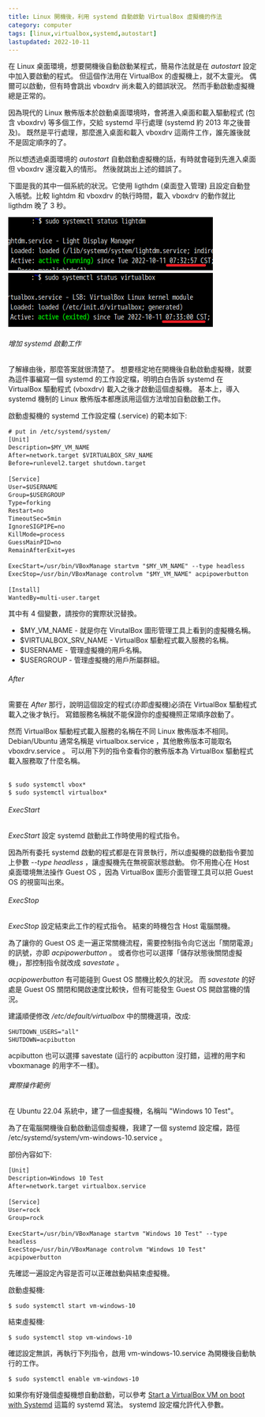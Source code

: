 ```yaml
---
title: Linux 開機後，利用 systemd 自動啟動 VirtualBox 虛擬機的作法
category: computer
tags: [linux,virtualbox,systemd,autostart]
lastupdated: 2022-10-11
---
```


在 Linux 桌面環境，想要開機後自動啟動某程式，簡易作法就是在 *autostart* 設定中加入要啟動的程式。
但這個作法用在 VirtualBox 的虛擬機上，就不太靈光。
偶爾可以啟動，但有時會跳出 vboxdrv 尚未載入的錯誤狀況。
然而手動啟動虛擬機總是正常的。

因為現代的 Linux 散佈版本於啟動桌面環境時，會將進入桌面和載入驅動程式 (包含 vboxdrv) 等多個工作，交給 systemd 平行處理 (systemd 約 2013 年之後普及)。
既然是平行處理，那麼進入桌面和載入 vboxdrv 這兩件工作，誰先誰後就不是固定順序的了。

所以想透過桌面環境的 *autostart* 自動啟動虛擬機的話，有時就會碰到先進入桌面但 vboxdrv 還沒載入的情形。
然後就跳出上述的錯誤了。

<!--more-->

下圖是我的其中一個系統的狀況。它使用 ligthdm (桌面登入管理) 且設定自動登入帳號。比較 lightdm 和 vboxdrv 的執行時間，載入 vboxdrv 的動作就比 ligthdm 晚了 3 秒。

![DM與vboxdrv載入順序比較圖](https://github.com/shirock/images/raw/main/2022/10-11-linux_autostart_vm_with_systemd-1.png)

###### 增加 systemd 啟動工作

了解緣由後，那麼答案就很清楚了。
想要穩定地在開機後自動啟動虛擬機，就要為這件事編寫一個 systemd 的工作設定檔，明明白白告訴 systemd 在 VirtualBox 驅動程式 (vboxdrv) 載入之後才啟動這個虛擬機。
基本上，導入 systemd 機制的 Linux 散佈版本都應該用這個方法增加自動啟動工作。

啟動虛擬機的 systemd 工作設定檔 (.service) 的範本如下:

```
# put in /etc/systemd/system/
[Unit]
Description=$MY_VM_NAME
After=network.target $VIRTUALBOX_SRV_NAME
Before=runlevel2.target shutdown.target

[Service]
User=$USERNAME
Group=$USERGROUP
Type=forking
Restart=no
TimeoutSec=5min
IgnoreSIGPIPE=no
KillMode=process
GuessMainPID=no
RemainAfterExit=yes

ExecStart=/usr/bin/VBoxManage startvm "$MY_VM_NAME" --type headless
ExecStop=/usr/bin/VBoxManage controlvm "$MY_VM_NAME" acpipowerbutton

[Install]
WantedBy=multi-user.target
```

其中有 4 個變數，請按你的實際狀況替換。

* $MY_VM_NAME - 就是你在 VirutalBox 圖形管理工具上看到的虛擬機名稱。
* $VIRTUALBOX_SRV_NAME - VirtualBox 驅動程式載入服務的名稱。
* $USERNAME - 管理虛擬機的用戶名稱。
* $USERGROUP - 管理虛擬機的用戶所屬群組。

###### After

需要在 *After* 那行，說明這個設定的程式(亦即虛擬機)必須在 VirtualBox 驅動程式載入之後才執行。
寫錯服務名稱就不能保證你的虛擬機照正常順序啟動了。

然而 VirtualBox 驅動程式載入服務的名稱在不同 Linux 散佈版本不相同。
Debian/Ubuntu 通常名稱是 virtualbox.service ，其他散佈版本可能取名 vboxdrv.service 。
可以用下列的指令查看你的散佈版本為 VirtualBox 驅動程式載入服務取了什麼名稱。

```term

$ sudo systemctl vbox*
$ sudo systemctl virtualbox*

```

###### ExecStart

*ExecStart* 設定 systemd 啟動此工作時使用的程式指令。

因為所有委托 systemd 啟動的程式都是在背景執行，所以虛擬機的啟動指令要加上參數 *--type headless* ，讓虛擬機先在無視窗狀態啟動。
你不用擔心在 Host 桌面環境無法操作 Guest OS ，因為 VirtualBox 圖形介面管理工具可以把 Guest OS 的視窗叫出來。

###### ExecStop

*ExecStop* 設定結束此工作的程式指令。
結束的時機包含 Host 電腦關機。

為了讓你的 Guest OS 走一遍正常關機流程，需要控制指令向它送出「關閉電源」的訊號，亦即 *acpipowerbutton* 。
或者你也可以選擇「儲存狀態後關閉虛擬機」，那控制指令就改成 *savestate* 。

*acpipowerbutton* 有可能碰到 Guest OS 關機比較久的狀況。
而 *savestate* 的好處是 Guest OS 關閉和開啟速度比較快，但有可能發生 Guest OS 開啟當機的情況。

建議順便修改 */etc/default/virtualbox* 中的關機選項，改成:

```
SHUTDOWN_USERS="all"
SHUTDOWN=acpibutton
```

acpibutton 也可以選擇 savestate (這行的 acpibutton 沒打錯，這裡的用字和 vboxmanage 的用字不一樣)。

###### 實際操作範例

在 Ubuntu 22.04 系統中，建了一個虛擬機，名稱叫 "Windows 10 Test"。

為了在電腦開機後自動啟動這個虛擬機，我建了一個 systemd 設定檔，路徑 /etc/systemd/system/vm-windows-10.service 。

部份內容如下:

```
[Unit]
Description=Windows 10 Test
After=network.target virtualbox.service

[Service]
User=rock
Group=rock

ExecStart=/usr/bin/VBoxManage startvm "Windows 10 Test" --type headless
ExecStop=/usr/bin/VBoxManage controlvm "Windows 10 Test" acpipowerbutton
```

先確認一遍設定內容是否可以正確啟動與結束虛擬機。

啟動虛擬機:

```term
$ sudo systemctl start vm-windows-10
```

結束虛擬機:

```term
$ sudo systemctl stop vm-windows-10
```

確認設定無誤，再執行下列指令，啟用 vm-windows-10.service 為開機後自動執行的工作。

```term
$ sudo systemctl enable vm-windows-10
```

如果你有好幾個虛擬機想自動啟動，可以參考 [Start a VirtualBox VM on boot with Systemd](https://www.pragmaticlinux.com/2020/10/start-a-virtualbox-vm-on-boot-with-systemd/) 這篇的 systemd 寫法。 systemd 設定檔允許代入參數。
